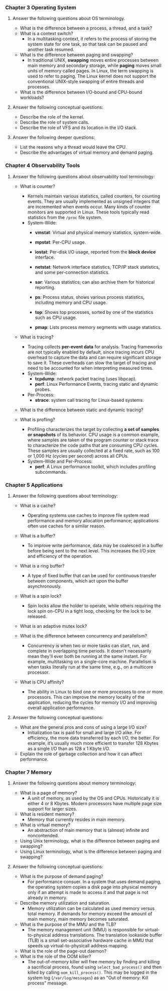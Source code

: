 ### Chapter 3 Operating System
1. Answer the following questions about OS terminology.
    + What is the difference between a process, a thread, and a task?
    + What is a context switch?
        + In a multitasking context, it refers to the process of storing the system state for one task, so that task can be paused and another task resumed.
    + What is the difference between paging and swapping?
        + In traditional UNIX, **swapping** moves entire processes between main memory and secondary storage, while **paging** moves small units of memory called pages. In Linux, the term swapping is used to refer to paging. The Linux kernel does not support the conventional UNIX-style swapping of entire threads and processes.
    + What is the difference between I/O-bound and CPU-bound workloads?

2. Answer the following conceptual questions:
    + Describe the role of the kernel.
    + Describe the role of system calls.
    + Describe the role of VFS and its location in the I/O stack.

3. Answer the following deeper questions:
    + List the reasons why a thread would leave the CPU.
    + Describe the advantages of virtual memory and demand paging.

### Chapter 4 Observability Tools
1. Answer the following questions about observability tool terminology:
    + What is counter?
        + Kernels maintain various statistics, called counters, for counting events. They are usually implemented as unsigned integers that are incremented when events occur. Many kinds of counter monitors are supported in Linux. These tools typically read statistics from the `/proc` file system.
        + System-Wide:
            + **vmstat**: Virtual and physical memory statistics, system-wide.
            + **mpstat**: Per-CPU usage.
            + **iostat**: Per-disk I/O usage, reported from the **block device** interface.
            + **netstat**: Network interface statistics, TCP/IP stack statistics, and some per-connection statistics.
            + **sar**: Various statistics; can also archive them for historical reporting.

            + **ps**: Process status, shows various process statistics, including memory and CPU usage.
            + **top**: Shows top processes, sorted by one of the statistics such as CPU usage.
            + **pmap**: Lists process memory segments with usage statistics.

    + What is tracing?
        + Tracing collects **per-event data** for analysis. Tracing frameworks are not typically enabled by default, since tracing incurs CPU overhead to capture the data and can require significant storage to save it. These overheads can slow the target of tracing and need to be accounted for when interpreting measured times.
        + System-Wide:
            + **tcpdump**: network packet tracing (uses libpcap).
            + **perf**: Linux Performance Events, tracing static and dynamic probes.
        + Per-Process:
            + **strace**: system call tracing for Linux-based systems.

    + What is the difference between static and dynamic tracing?

    + What is profling?
        + Profiling characterizes the target by collecting **a set of samples or snapshots** of its behavior. CPU usage is a common example, where samples are taken of the program counter or stack trace to characterize the code paths that are consuming CPU cycles. These samples are usually collected at a fixed rate, such as 100 or 1,000 Hz (cycles per second) across all CPUs.
        + System-Wide and Per-Process:
            + **perf**: A Linux performance toolkit, which includes profiling subcommands.

### Chapter 5 Applications
1. Answer the following questions about terminology:
    + What is a cache?
        + Operating systems use caches to improve file system read performance and memory allocation performance; applications often use caches for a similar reason.

    + What is a buffer?
        + To improve write performance, data may be coalesced in a buffer before being sent to the next level. This increases the I/O size and efficiency of the operation.

    + What is a ring buffer?
        + A type of fixed buffer that can be used for continuous transfer between components, which act upon the buffer asynchronously.

    + What is a spin lock?
        + Spin locks allow the holder to operate, while others requiring the lock spin on-CPU in a tight loop, checking for the lock to be released.

    + What is an adaptive mutex lock?

    + What is the difference between concurrency and parallelism?
        + Concurrency is when two or more tasks can start, run, and complete in overlapping time periods. It doesn't necessarily mean they'll ever both be running at the same instant. For example, multitasking on a single-core machine. Parallelism is when tasks literally run at the same time, e.g., on a multicore processor.

    + What is CPU affinity?
        + The ability in Linux to bind one or more processes to one or more processors. This can improve the memory locality of the application, reducing the cycles for memory I/O and improving overall application performance.

2. Answer the following conceptual questions:
    + What are the general pros and cons of using a large I/O size?
        + Initialization tax is paid for small and large I/O alike. For efficiency, the more data transferred by each I/O, the better. For example, it’s usually much more efficient to transfer 128 Kbytes as a single I/O than as 128 x 1 Kbyte I/O.
    + Explain the role of garbage collection and how it can affect performance.

### Chapter 7 Memory
1. Answer the following questions about memory terminology:
    + What is a page of memory?
        + A unit of memory, as used by the OS and CPUs. Historically it is either 4 or 8 Kbytes. Modern processors have multiple page size support for larger sizes.
    + What is resident memory?
        + Memory that currently resides in main memory.
    + What is virtual memory?
        + An abstraction of main memory that is (almost) infinite and noncontended.
    + Using Unix terminology, what is the difference between paging and swapping?
    + Using Linux terminology, what is the difference between paging and swapping?

2. Answer the following conceptual questions:
    + What is the purpose of demand paging?
      + For performance consuer. In a system that uses demand paging, the operating system copies a disk page into physical memory only if an attempt is made to access it and that page is not already in memory.
    + Describe memory utilization and saturation.
      + Memory utilization can be calculated as used memory versus total memory. If demands for memory exceed the amount of main memory, main memory becomes saturated.
    + What is the purpose of the MMU and the TLB?
      + The memory management unit (MMU) is responsible for virtual-to-physical address translations. The translation lookaside buffer (TLB) is a small set-associative hardware cache in MMU that speeds up virtual-to-physicall address mapping.
    + What is the role of the page-out daemon?
    + What is the role of the OOM killer?
      + The out-of-memory killer will free memory by finding and killing a sacrificial process, found using `select_bad_process()` and then killed by calling `oom_kill_process()`. This may be logged in the system log (`/var/log/messages`) as an "Out of memory: Kill process" message.